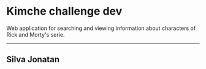 # Kimche challenge dev
Web application for searching and viewing information about characters of Rick and Morty's serie.
***
## Silva Jonatan 
